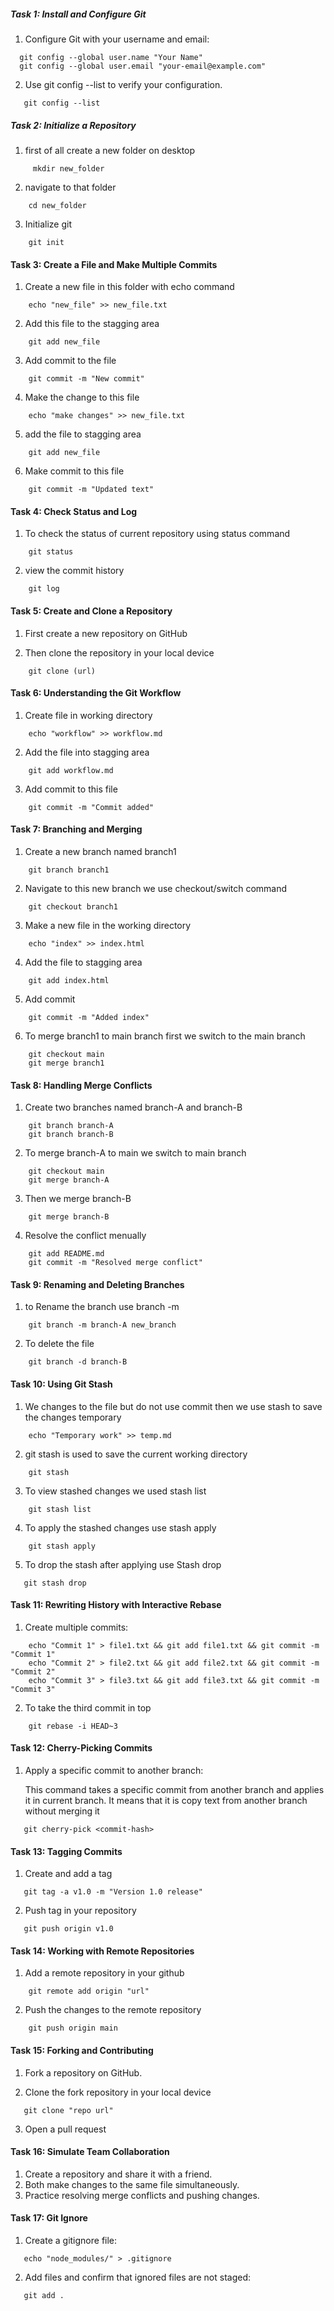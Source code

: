 ##### Task 1: Install and Configure Git

1. Configure Git with your username and email:
```
  git config --global user.name "Your Name"
  git config --global user.email "your-email@example.com"
```

2. Use git config --list to verify your configuration.
```
   git config --list
```

##### Task 2: Initialize a Repository

1. first of all create a new folder on desktop
```
     mkdir new_folder
```
2. navigate to that folder
```
    cd new_folder
```
3. Initialize git 
```
    git init
```


#### Task 3: Create a File and Make Multiple Commits

1. Create a new file in this folder with echo command
```
    echo "new_file" >> new_file.txt
```
2. Add this file to the stagging area
```
    git add new_file
```
3. Add commit to the file
```
    git commit -m "New commit"
```
4. Make the change to this file
```
    echo "make changes" >> new_file.txt
```
5. add the file to stagging area
```
    git add new_file
```
6. Make commit to this file
```
    git commit -m "Updated text"
```

#### Task 4: Check Status and Log

1. To check the status of current repository using status command
```
    git status 
```
2. view the commit history
```
    git log
```

#### Task 5: Create and Clone a Repository

1. First create a new repository on GitHub

2. Then clone the repository in your local device
```
    git clone (url)
```

#### Task 6: Understanding the Git Workflow

1. Create file in working directory
```
    echo "workflow" >> workflow.md
```
2. Add the file into stagging area
```
    git add workflow.md
```
3. Add commit to this file
```
    git commit -m "Commit added"
```

#### Task 7: Branching and Merging

1. Create a new branch named branch1
```
    git branch branch1
```
2. Navigate to this new branch we use checkout/switch command
```
    git checkout branch1
```
3. Make a new file in the working directory
```
    echo "index" >> index.html
```
4. Add the file to stagging area
```
    git add index.html
```
5. Add commit
```
    git commit -m "Added index"
```
6. To merge branch1 to main branch first we switch to the main branch
```
    git checkout main
    git merge branch1
```

#### **Task 8: Handling Merge Conflicts**

1. Create two branches named branch-A and branch-B
```
    git branch branch-A
    git branch branch-B
```
2. To merge branch-A to main we switch to main branch
```
    git checkout main
    git merge branch-A
```
3. Then we merge branch-B
```
    git merge branch-B
```
4. Resolve the conflict menually
```
    git add README.md
    git commit -m "Resolved merge conflict"
```

#### Task 9: Renaming and Deleting Branches

1. to Rename the branch use branch -m
```
    git branch -m branch-A new_branch
```
2. To delete the file
```
    git branch -d branch-B
```

#### Task 10: Using Git Stash


1. We changes to the file but do not use commit then we use stash to save the changes temporary
```
    echo "Temporary work" >> temp.md
```
2. git stash is used to save the current working directory
```
    git stash
```
3. To view stashed changes we used stash list
```
    git stash list
```
4. To apply the stashed changes use stash apply
```
    git stash apply
```
5. To drop the stash after applying use Stash drop  
```   
   git stash drop
```

#### Task 11: Rewriting History with Interactive Rebase

1. Create multiple commits:  
```   
    echo "Commit 1" > file1.txt && git add file1.txt && git commit -m "Commit 1"
    echo "Commit 2" > file2.txt && git add file2.txt && git commit -m "Commit 2"
    echo "Commit 3" > file3.txt && git add file3.txt && git commit -m "Commit 3"
```   
2. To take the third commit in  top
```
    git rebase -i HEAD~3
```

#### Task 12: Cherry-Picking Commits

1. Apply a specific commit to another branch:  

   This command takes a specific commit from another branch and applies it in current branch. It means that it is copy text from another branch without merging it

```
   git cherry-pick <commit-hash>
```

#### Task 13: Tagging Commits

1. Create and add a tag
```
   git tag -a v1.0 -m "Version 1.0 release"
```
2. Push tag in your repository
```
   git push origin v1.0
```

#### Task 14: Working with Remote Repositories

1. Add a remote repository in your github
```
    git remote add origin "url"
```
2. Push the changes to the remote repository
```
    git push origin main
```

#### Task 15: Forking and Contributing
1. Fork a repository on GitHub.  

2. Clone the fork repository in your local device   
```
   git clone "repo url"
```

3. Open a pull request

#### Task 16: Simulate Team Collaboration

1. Create a repository and share it with a friend.  
2. Both make changes to the same file simultaneously.  
3. Practice resolving merge conflicts and pushing changes.

#### Task 17: Git Ignore

1. Create a gitignore file:  
```
   echo "node_modules/" > .gitignore
```
2. Add files and confirm that ignored files are not staged:  
```
   git add .
```